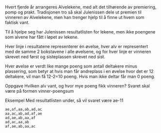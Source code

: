 Hvert fjerde år arrangeres Alvelekene, med alt det tilhørende av premiering, pomp og prakt. Tradisjonen tro så skal Julenissen dele ut premien til vinneren av Alvelekene, men han trenger hjelp til å finne ut hvem som faktisk vant.

Til å hjelpe seg har Julenissen resultatlisten for lekene, men ikke poengene som alvene har fått i løpet av lekene.

Hver linje i resultatene representerer én øvelse, hver alv er representert med de samme 2 bokstavene i alle øvelsene, og for hver linje er vinneren skrevet ned først og sisteplassen skrevet ned sist.

Hver øvelse er verdt like mange poeng som antall deltakere minus plassering, som betyr at hvis man får andreplass i en øvelse hvor det er 12 deltakere, vil man få 12-2=10 poeng. Hvis man ikke deltar får man 0 poeng.

Oppgave
Hvilken alv vant, og hvor mye poeng fikk vinneren? Svaret skal være på formen vinner-poengsum

Eksempel
Med resultatlisten under, så vil svaret være ae-11
```
ae,af,aa,ab,ad,ac
aa,ac,ab,ad,af,ae
ad,ae,ab,aa,af
ad,ac,aa,ab
af,ae,ab,aa,ac
```